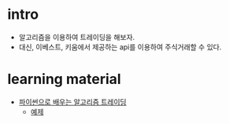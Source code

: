 # intro

- 알고리즘을 이용하여 트레이딩을 해보자.
- 대신, 이베스트, 키움에서 제공하는 api를 이용하여 주식거래할 수 있다.

# learning material

- [파이썬으로 배우는 알고리즘 트레이딩](https://wikidocs.net/book/110)
  - [예제](https://github.com/pystockhub/book)

